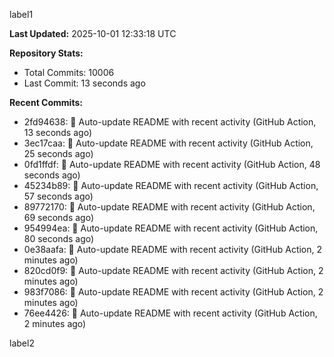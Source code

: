 
label1 
<!-- ACTIVITY_START -->
**Last Updated:** 2025-10-01 12:33:18 UTC

**Repository Stats:**
- Total Commits: 10006
- Last Commit: 13 seconds ago

**Recent Commits:**
- 2fd94638: 🤖 Auto-update README with recent activity (GitHub Action, 13 seconds ago)
- 3ec17caa: 🤖 Auto-update README with recent activity (GitHub Action, 25 seconds ago)
- 0fd1ffdf: 🤖 Auto-update README with recent activity (GitHub Action, 48 seconds ago)
- 45234b89: 🤖 Auto-update README with recent activity (GitHub Action, 57 seconds ago)
- 89772170: 🤖 Auto-update README with recent activity (GitHub Action, 69 seconds ago)
- 954994ea: 🤖 Auto-update README with recent activity (GitHub Action, 80 seconds ago)
- 0e38aafa: 🤖 Auto-update README with recent activity (GitHub Action, 2 minutes ago)
- 820cd0f9: 🤖 Auto-update README with recent activity (GitHub Action, 2 minutes ago)
- 983f7086: 🤖 Auto-update README with recent activity (GitHub Action, 2 minutes ago)
- 76ee4426: 🤖 Auto-update README with recent activity (GitHub Action, 2 minutes ago)
<!-- ACTIVITY_END -->

label2
